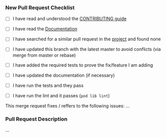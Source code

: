 ### New Pull Request Checklist

* [ ] I have read and understood the [CONTRIBUTING guide](https://github.com/Codigami/CFAlertViewController/blob/develop/.github/CONTRIBUTING.md)
* [ ] I have read the [Documentation](http://cocoadocs.org/docsets/CFAlertViewController/)
* [ ] I have searched for a similar pull request in the [project](https://github.com/Codigami/CFAlertViewController/pulls) and found none

* [ ] I have updated this branch with the latest master to avoid conflicts (via merge from master or rebase)
* [ ] I have added the required tests to prove the fix/feature I am adding
* [ ] I have updated the documentation (if necessary)
* [ ] I have run the tests and they pass
* [ ] I have run the lint and it passes (`pod lib lint`)

This merge request fixes / reffers to the following issues: ...

### Pull Request Description

...

